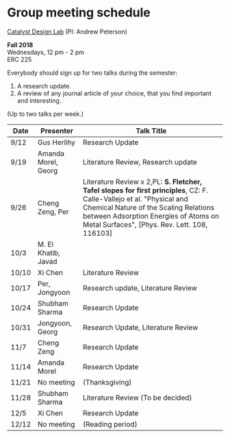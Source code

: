 # Group meeting schedule #
[Catalyst Design Lab](http://brown.edu/go/catalyst) (PI: Andrew Peterson)

**Fall 2018**  
Wednesdays, 12 pm - 2 pm  
ERC 225

Everybody should sign up for two talks during the semester:

1. A research update.
2. A review of any journal article of your choice, that you find important and interesting.

(Up to two talks per week.)


|   Date     |   Presenter   |   Talk Title                                              |
| ---------- | ------------- | --------------------------------------------------------- |
| 9/12       | Gus Herlihy   | Research Update                                           |
| 9/19       | Amanda Morel, Georg  | Literature Review, Research update                                         |
| 9/26       | Cheng Zeng, Per |  Literature Review x 2,PL: **S. Fletcher, Tafel slopes for first principles**,  CZ: F. Calle-Vallejo et al. "Physical and Chemical Nature of the Scaling Relations between Adsorption Energies of Atoms on Metal Surfaces", [Phys. Rev. Lett. 108, 116103]                                       |
| 10/3       | M. El Khatib, Javad |                                                           |
| 10/10      | Xi Chen       | Literature Review                                         |
| 10/17      | Per, Jongyoon | Research update, Literature Review                        |
| 10/24      | Shubham Sharma| Research Update                                           |
| 10/31      | Jongyoon, Georg | Research Update, Literature Review                      |
| 11/7       |  Cheng Zeng   | Research Update                                           |
| 11/14      | Amanda Morel  | Research Update                                           |
| 11/21      | No meeting    |  (Thanksgiving)                                           |
| 11/28      | Shubham Sharma| Literature Review (To be decided)                         |
| 12/5       | Xi Chen       | Research Update                                           |
| 12/12      | No meeting    |  (Reading period)                                         |